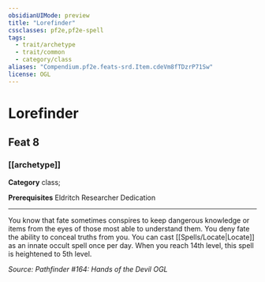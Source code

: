 ```yaml
---
obsidianUIMode: preview
title: "Lorefinder"
cssclasses: pf2e,pf2e-spell
tags:
  - trait/archetype
  - trait/common
  - category/class
aliases: "Compendium.pf2e.feats-srd.Item.cdeVm8fTDzrP71Sw"
license: OGL
---
```

# Lorefinder
## Feat 8
### [[archetype]]

**Category** class; 



**Prerequisites** Eldritch Researcher Dedication
* * *
You know that fate sometimes conspires to keep dangerous knowledge or items from the eyes of those most able to understand them. You deny fate the ability to conceal truths from you. You can cast [[Spells/Locate|Locate]] as an innate occult spell once per day. When you reach 14th level, this spell is heightened to 5th level.

*Source: Pathfinder #164: Hands of the Devil*
*OGL*